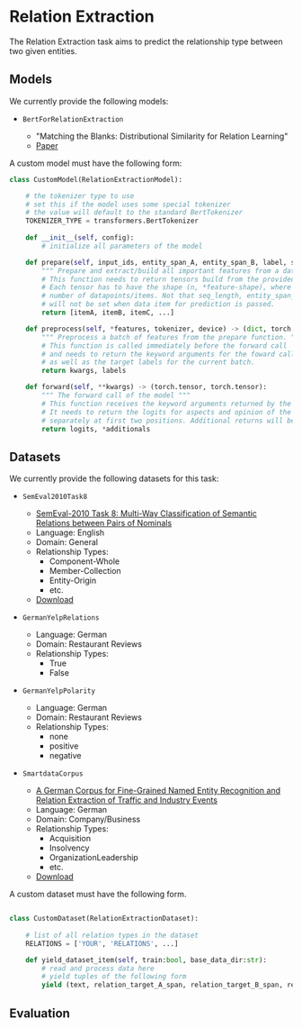 # Relation Extraction

The Relation Extraction task aims to predict the relationship type between two given entities.


## Models

We currently provide the following models:

- `BertForRelationExtraction`

    - "Matching the Blanks: Distributional Similarity for Relation Learning"
    - [Paper](https://arxiv.org/abs/1906.03158)


A custom model must have the following form:
```python
class CustomModel(RelationExtractionModel):

    # the tokenizer type to use
    # set this if the model uses some special tokenizer
    # the value will default to the standard BertTokenizer
    TOKENIZER_TYPE = transformers.BertTokenizer
    
    def __init__(self, config):
        # initialize all parameters of the model

    def prepare(self, input_ids, entity_span_A, entity_span_B, label, seq_length, tokenizer) -> list:
        """ Prepare and extract/build all important features from a dataset item. """
        # This function needs to return tensors build from the provided features. 
        # Each tensor has to have the shape (n, *feature-shape), where n is the
        # number of datapoints/items. Not that seq_length, entity_span_A and entity_span_B 
        # will not be set when data item for prediction is passed.
        return [itemA, itemB, itemC, ...]

    def preprocess(self, *features, tokenizer, device) -> (dict, torch.tensor):
        """ Preprocess a batch of features from the prepare function. """
        # This function is called immediately before the forward call
        # and needs to return the keyword arguments for the foward call 
        # as well as the target labels for the current batch.
        return kwargs, labels

    def forward(self, **kwargs) -> (torch.tensor, torch.tensor):
        """ The forward call of the model """
        # This function receives the keyword arguments returned by the preprocess function.
        # It needs to return the logits for aspects and opinion of the current batch 
        # separately at first two positions. Additional returns will be ignored.
        return logits, *additionals

```

## Datasets

We currently provide the following datasets for this task:

- `SemEval2010Task8`
    - [SemEval-2010 Task 8: Multi-Way Classification of Semantic Relations between Pairs of Nominals](https://www.aclweb.org/anthology/S10-1006/)
    - Language: English
    - Domain: General
    - Relationship Types: 
        - Component-Whole
        - Member-Collection
        - Entity-Origin
        - etc.
    - [Download](http://alt.qcri.org/semeval2015/task12/index.php?id=data-and-tools)

- `GermanYelpRelations`
    - Language: German
    - Domain: Restaurant Reviews
    - Relationship Types:
        - True
        - False

- `GermanYelpPolarity`
    - Language: German
    - Domain: Restaurant Reviews
    - Relationship Types:
        - none
        - positive
        - negative

- `SmartdataCorpus`
    - [A German Corpus for Fine-Grained Named Entity Recognition and Relation Extraction of Traffic and Industry Events](https://www.dfki.de/web/forschung/projekte-publikationen/publikationen-uebersicht/publikation/9427/)
    - Language: German
    - Domain: Company/Business
    - Relationship Types:
        - Acquisition
        - Insolvency
        - OrganizationLeadership
        - etc.
    - [Download](https://github.com/DFKI-NLP/smartdata-corpus/tree/master/v2_20190802)

A custom dataset must have the following form.
```python

class CustomDataset(RelationExtractionDataset):
    
    # list of all relation types in the dataset
    RELATIONS = ['YOUR', 'RELATIONS', ...]

    def yield_dataset_item(self, train:bool, base_data_dir:str):
        # read and process data here
        # yield tuples of the following form 
        yield (text, relation_target_A_span, relation_target_B_span, relation_type)

```

## Evaluation
